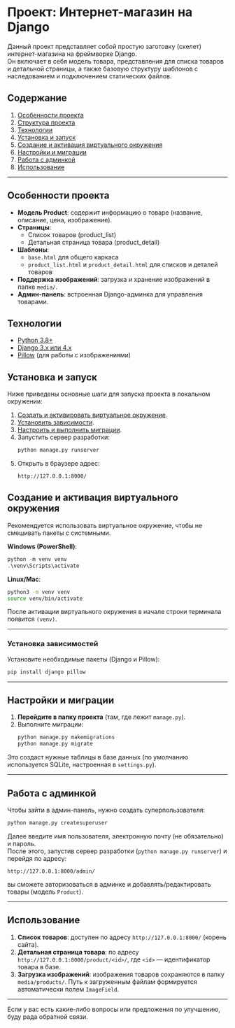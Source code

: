 # Проект: Интернет-магазин на Django

Данный проект представляет собой простую заготовку (скелет) интернет-магазина на фреймворке Django.  
Он включает в себя модель товара, представления для списка товаров и детальной страницы, а также базовую структуру шаблонов с наследованием и подключением статических файлов.



## Содержание

1. [Особенности проекта](#особенности-проекта)
2. [Структура проекта](#структура-проекта)
3. [Технологии](#технологии)
4. [Установка и запуск](#установка-и-запуск)
5. [Создание и активация виртуального окружения](#создание-и-активация-виртуального-окружения)
6. [Настройки и миграции](#настройки-и-миграции)
7. [Работа с админкой](#работа-с-админкой)
8. [Использование](#использование)

---

## Особенности проекта

- **Модель Product**: содержит информацию о товаре (название, описание, цена, изображение).
- **Страницы**:
  - Список товаров (product_list)
  - Детальная страница товара (product_detail)
- **Шаблоны**:
  - `base.html` для общего каркаса
  - `product_list.html` и `product_detail.html` для списков и деталей товаров
- **Поддержка изображений**: загрузка и хранение изображений в папке `media/`.
- **Админ-панель**: встроенная Django-админка для управления товарами.


## Технологии

- [Python 3.8+](https://www.python.org/)
- [Django 3.x или 4.x](https://www.djangoproject.com/)
- [Pillow](https://pillow.readthedocs.io/) (для работы с изображениями)



## Установка и запуск

Ниже приведены основные шаги для запуска проекта в локальном окружении:

1. [Создать и активировать виртуальное окружение](#создание-и-активация-виртуального-окружения).
2. [Установить зависимости](#установка-зависимостей).
3. [Настроить и выполнить миграции](#настройки-и-миграции).
4. Запустить сервер разработки:
   ```bash
   python manage.py runserver
   ```
5. Открыть в браузере адрес:
   ```
   http://127.0.0.1:8000/
   ```


## Создание и активация виртуального окружения

Рекомендуется использовать виртуальное окружение, чтобы не смешивать пакеты с системными.

**Windows (PowerShell)**:
```powershell
python -m venv venv
.\venv\Scripts\activate
```

**Linux/Mac**:
```bash
python3 -m venv venv
source venv/bin/activate
```

После активации виртуального окружения в начале строки терминала появится `(venv)`.

---

### Установка зависимостей

Установите необходимые пакеты (Django и Pillow):
```bash
pip install django pillow
```

---

## Настройки и миграции

1. **Перейдите в папку проекта** (там, где лежит `manage.py`).
2. Выполните миграции:
   ```bash
   python manage.py makemigrations
   python manage.py migrate
   ```

Это создаст нужные таблицы в базе данных (по умолчанию используется SQLite, настроенная в `settings.py`).

---

## Работа с админкой

Чтобы зайти в админ-панель, нужно создать суперпользователя:
```bash
python manage.py createsuperuser
```
Далее введите имя пользователя, электронную почту (не обязательно) и пароль.  
После этого, запустив сервер разработки (`python manage.py runserver`) и перейдя по адресу:
```
http://127.0.0.1:8000/admin/
```
вы сможете авторизоваться в админке и добавлять/редактировать товары (модель `Product`).

---

## Использование

1. **Список товаров**: доступен по адресу `http://127.0.0.1:8000/` (корень сайта).
2. **Детальная страница товара**: по адресу `http://127.0.0.1:8000/product/<id>/`, где `<id>` — идентификатор товара в базе.
3. **Загрузка изображений**: изображения товаров сохраняются в папку `media/products/`. Путь к загруженным файлам формируется автоматически полем `ImageField`.

--- 

Если у вас есть какие-либо вопросы или предложения по улучшению, буду рада обратной связи.

